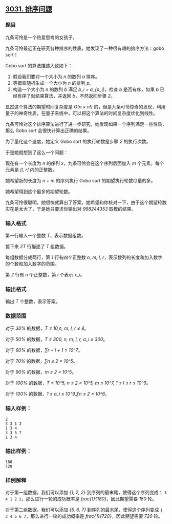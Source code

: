 ## [3031. 排序问题](https://www.acwing.com/problem/content/3034/)

### 题目

九条可怜是一个热爱思考的女孩子。

九条可怜最近正在研究各种排序的性质，她发现了一种很有趣的排序方法：gobo sort！

Gobo sort 的算法描述大致如下：

1. 假设我们要对一个大小为 *n* 的数列 *a* 排序。
2. 等概率随机生成一个大小为 *n* 的排列 *p*。
3. 构造一个大小为 *n* 的数列 *b* 满足 *b_i = a_{p_i}*，检查 *b* 是否有序，如果 *b* 已经有序了就结束算法，并返回 *b*，不然返回步骤 *2*。

显然这个算法的期望时间复杂度是 *O(n × n!)* 的，但是九条可怜惊奇的发现，利用量子的神奇性质，在量子系统中，可以把这个算法的时间复杂度优化到线性。

九条可怜对这个排序算法进行了进一步研究，她发现如果一个序列满足一些性质，那么 Gobo sort 会很快计算出正确的结果。

为了量化这个速度，她定义 Gobo sort 的执行轮数是步骤 *2* 的执行次数。

于是她就想到了这么一个问题：

现在有一个长度为 *n* 的序列 *x*，九条可怜会在这个序列后面加入 *m* 个元素，每个元素是 *[l, r]* 内的正整数。

她希望新的长度为 *n + m* 的序列执行 Gobo sort 的期望执行轮数尽量的多。

她希望得到这个最多的期望轮数。

九条可怜很聪明，她很快就算出了答案，她希望和你核对一下，由于这个期望轮数实在是太大了，于是她只要求你输出对 *998244353* 取模的结果。

### 输入格式

第一行输入一个整数 *T*，表示数据组数。

接下来 *2T* 行描述了 *T* 组数据。

每组数据分成两行，第 *1* 行有四个正整数 *n, m, l, r*，表示数列的长度和加入数字的个数和加入数字的范围。

第 *2* 行有 *n* 个正整数，第 *i* 个表示 *x_i*。

### 输出格式

输出 *T* 个整数，表示答案。

### 数据范围

对于 *30%* 的数据，*T ≤ 10,n, m, l, r ≤ 8*。

对于 *50%* 的数据，*T ≤ 300, n, m, l, r, a_i ≤ 300*。

对于 *60%* 的数据，*∑r − l + 1 ≤ 10^7*。

对于 *70%* 的数据，*∑n ≤ 2 × 10^5*。

对于 *90%* 的数据，*m ≤ 2 × 10^5*。

对于 *100%* 的数据，*T ≤ 10^5, n ≤ 2 × 10^5, m ≤ 10^7, 1 ≤ l ≤ r ≤ 10^9*。

对于 *100%* 的数据，*1 ≤ a_i ≤ 10^9,∑n ≤ 2 × 10^6*。

### 输入样例：

```
2
3 3 1 2
1 3 4
3 3 5 7
1 3 4
```

### 输出样例：

```
180
720
```

### 样例解释

对于第一组数据，我们可以添加 *{1, 2, 2}* 到序列的最末尾，使得这个序列变成 `1 3 4 1 2 2`，那么进行一轮的成功概率是 *frac{1}{180}*，因此期望需要 *180* 轮。

对于第二组数据，我们可以添加 *{5, 6, 7}* 到序列的最末尾，使得这个序列变成 `1 3 4 5 6 7`，那么进行一轮的成功概率是 *frac{1}{720}*，因此期望需要 *720* 轮。
